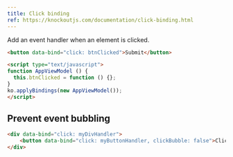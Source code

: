 ```yaml
---
title: Click binding
ref: https://knockoutjs.com/documentation/click-binding.html
---
```


Add an event handler when an element is clicked.

```html
<button data-bind="click: btnClicked">Submit</button>

<script type="text/javascript">
function AppViewModel () {
  this.btnClicked = function () {};
}
ko.applyBindings(new AppViewModel());
</script>
```

## Prevent event bubbling

```html
<div data-bind="click: myDivHandler">
    <button data-bind="click: myButtonHandler, clickBubble: false">Click me</button>
</div>
```
